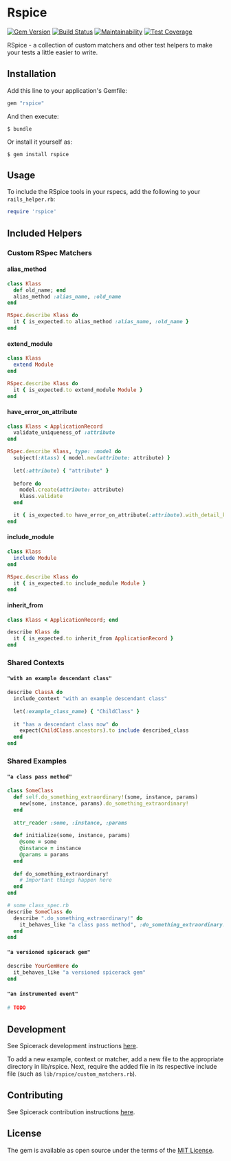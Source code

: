 # Rspice

[![Gem Version](https://badge.fury.io/rb/rspice.svg)](https://badge.fury.io/rb/rspice)
[![Build Status](https://semaphoreci.com/api/v1/freshly/spicerack/branches/master/badge.svg)](https://semaphoreci.com/freshly/spicerack)
[![Maintainability](https://api.codeclimate.com/v1/badges/7e089c2617c530a85b17/maintainability)](https://codeclimate.com/github/Freshly/spicerack/maintainability)
[![Test Coverage](https://api.codeclimate.com/v1/badges/7e089c2617c530a85b17/test_coverage)](https://codeclimate.com/github/Freshly/spicerack/test_coverage)

RSpice - a collection of custom matchers and other test helpers to make your tests a little easier to write.

## Installation

Add this line to your application's Gemfile:

```ruby
gem "rspice"
```

And then execute:

    $ bundle

Or install it yourself as:

    $ gem install rspice

## Usage

To include the RSpice tools in your rspecs, add the following to your `rails_helper.rb`:
```ruby
require 'rspice'
```

## Included Helpers

### Custom RSpec Matchers

#### alias_method

```ruby
class Klass
  def old_name; end
  alias_method :alias_name, :old_name
end
```

```ruby
RSpec.describe Klass do
  it { is_expected.to alias_method :alias_name, :old_name }
end
```

#### extend_module

```ruby
class Klass
  extend Module
end
```

```ruby
RSpec.describe Klass do
  it { is_expected.to extend_module Module }
end
```

#### have_error_on_attribute

```ruby
class Klass < ApplicationRecord
  validate_uniqueness_of :attribute
end
```

```ruby
RSpec.describe Klass, type: :model do
  subject(:klass) { model.new(attribute: attribute) }
  
  let(:attribute) { "attribute" }
  
  before do
    model.create(attribute: attribute)
    klass.validate
  end

  it { is_expected.to have_error_on_attribute(:attribute).with_detail_key(:taken) }
end
```

#### include_module

```ruby
class Klass
  include Module
end
```

```ruby
RSpec.describe Klass do
  it { is_expected.to include_module Module }
end
```
  

#### inherit_from

```ruby
class Klass < ApplicationRecord; end
```

```ruby
describe Klass do
  it { is_expected.to inherit_from ApplicationRecord }
end
```

### Shared Contexts

#### `"with an example descendant class"`

```ruby
describe ClassA do
  include_context "with an example descendant class"
  
  let(:example_class_name) { "ChildClass" }
  
  it "has a descendant class now" do
    expect(ChildClass.ancestors).to include described_class
  end
end
```

### Shared Examples

#### `"a class pass method"`

```ruby
class SomeClass
  def self.do_something_extraordinary!(some, instance, params)
    new(some, instance, params).do_something_extraordinary!
  end
  
  attr_reader :some, :instance, :params
  
  def initialize(some, instance, params)
    @some = some
    @instance = instance
    @params = params
  end
  
  def do_something_extraordinary!
    # Important things happen here
  end
end

# some_class_spec.rb
describe SomeClass do
  describe ".do_something_extraordinary!" do
    it_behaves_like "a class pass method", :do_something_extraordinary!
  end
end
```
  
#### `"a versioned spicerack gem"`

```ruby
describe YourGemHere do
  it_behaves_like "a versioned spicerack gem"
end
```

#### `"an instrumented event"`

```ruby
# TODO
```

## Development

See Spicerack development instructions [here](https://github.com/Freshly/spicerack/blob/develop/README.md#development).

To add a new example, context or matcher, add a new file to the appropriate directory in lib/rspice. Next, require the added file in its respective include file (such as `lib/rspice/custom_matchers.rb`).

## Contributing

See Spicerack contribution instructions [here](https://github.com/Freshly/spicerack/blob/develop/README.md#contributing).

## License

The gem is available as open source under the terms of the [MIT License](https://opensource.org/licenses/MIT).
